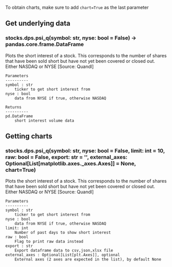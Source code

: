 To obtain charts, make sure to add `chart=True` as the last parameter

## Get underlying data 
### stocks.dps.psi_q(symbol: str, nyse: bool = False) -> pandas.core.frame.DataFrame

Plots the short interest of a stock. This corresponds to the
    number of shares that have been sold short but have not yet been
    covered or closed out. Either NASDAQ or NYSE [Source: Quandl]

    Parameters
    ----------
    symbol : str
        ticker to get short interest from
    nyse : bool
        data from NYSE if true, otherwise NASDAQ

    Returns
    ----------
    pd.DataFrame
        short interest volume data

## Getting charts 
### stocks.dps.psi_q(symbol: str, nyse: bool = False, limit: int = 10, raw: bool = False, export: str = '', external_axes: Optional[List[matplotlib.axes._axes.Axes]] = None, chart=True)

Plots the short interest of a stock. This corresponds to the
    number of shares that have been sold short but have not yet been
    covered or closed out. Either NASDAQ or NYSE [Source: Quandl]

    Parameters
    ----------
    symbol : str
        ticker to get short interest from
    nyse : bool
        data from NYSE if true, otherwise NASDAQ
    limit: int
        Number of past days to show short interest
    raw : bool
        Flag to print raw data instead
    export : str
        Export dataframe data to csv,json,xlsx file
    external_axes : Optional[List[plt.Axes]], optional
        External axes (2 axes are expected in the list), by default None
